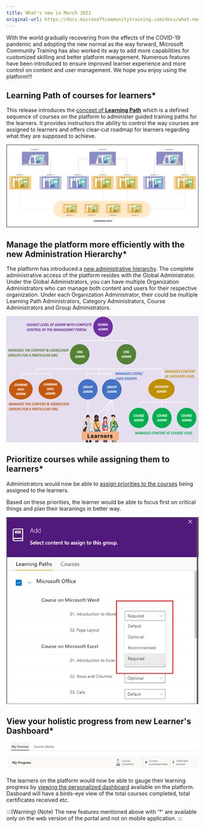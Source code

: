 ```yaml
---
title: What's new in March 2021
original-url: https://docs.microsoftcommunitytraining.com/docs/what-new-in-march-2021
---
```

With the world gradually recovering from the effects of the COVID-19 pandemic and adopting the new normal as the way forward, Microsoft Community Training has also worked its way to add more capabilities for customized skilling and better platform management. Numerous features have been introduced to ensure improved learner experience and more control on content and user management. We hope you enjoy using the platform!!!

## Learning Path of courses for learners*
This release introduces the [concept of **Learning Path**](https://docs.microsoftcommunitytraining.com/docs/create-a-learning-path) which is a defined sequence of courses on the platform to administer guided training paths for the learners. It provides instructors the ability to control the way courses are assigned to learners and offers clear-cut roadmap for learners regarding what they are supposed to achieve.

![Course Management - Learning path](../../media/Course%20Management%20-%20Learning%20path.png)



## Manage the platform more efficiently with the new Administration Hierarchy*
The platform has introduced a [new administrative hierarchy](https://docs.microsoftcommunitytraining.com/docs/user-role-and-management-portal-overview#types-of-user-personas-in-microsoft-community-training-platform). The complete administrative access of the platform resides with the Global Administrator. Under the Global Administrators, you can have multiple Organization Administrators who can manage both content and users for their respective organization. Under each Organization Administrator, their could be multiple Learning Path Administrators, Category Administrators, Course Administrators and Group Administrators.

![GetStarted - Role Hierarchy](../../media/GetStarted%20-%20Role%20Hierarchy.png)

## Prioritize courses while assigning them to learners*
Administrators would now be able to [assign priorities to the courses](https://docs.microsoftcommunitytraining.com/docs/assign-content-to-group-users) being assigned to the learners. 

Based on these priorities, the learner would be able to focus first on critical things and plan their learanings in better way.

![User Management - Manage User - Add Priority1](../../media/User%20Management%20-%20Manage%20User%20-%20Add%20Priority1.png)


## View your holistic progress from new Learner's Dashboard*
![image\(415\)](../../media/image%28415%29.png)

The learners on the platform would now be able to gauge their learning progress by [viewing the personalized dashboard](https://docs.microsoftcommunitytraining.com/docs/web-app#step-5-view-progress) available on the platform. Dasboard will have a birds-eye view of the total courses completed, total certificates received etc.

:::(Warning) (Note)
The new features mentioned above with '*' are available only on the web version of the portal and not on mobile application.
:::
